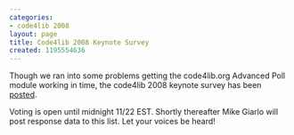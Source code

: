 ```yaml
---
categories:
- code4lib 2008
layout: page
title: Code4lib 2008 Keynote Survey
created: 1195554636
---
```

Though we ran into some problems getting the code4lib.org Advanced Poll module working in time, the code4lib 2008 keynote survey has been <a href="http://www.surveymonkey.com/s.aspx?sm=Q0C4M1fr6l9Cr2ceL4V9Nw_3d_3d">posted</a>.

Voting is open until midnight 11/22 EST.  Shortly thereafter Mike Giarlo will post response data to this list.  Let your voices be heard!
